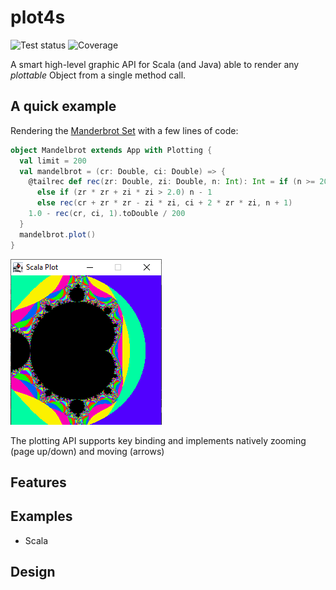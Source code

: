 # plot4s

![Test status](https://github.com/hbraux/plot4s/workflows/build/badge.svg)
![Coverage](https://raw.githubusercontent.com/hbraux/plot4s/master/coverage.svg)

A smart high-level graphic API for Scala (and Java) able to render any *plottable* Object from a single method call.

## A quick example

Rendering the [Manderbrot Set](https://en.wikipedia.org/wiki/Mandelbrot_set) with a few lines of code:

```scala
object Mandelbrot extends App with Plotting {
  val limit = 200
  val mandelbrot = (cr: Double, ci: Double) => {
    @tailrec def rec(zr: Double, zi: Double, n: Int): Int = if (n >= 200) n
      else if (zr * zr + zi * zi > 2.0) n - 1
      else rec(cr + zr * zr - zi * zi, ci + 2 * zr * zi, n + 1)
    1.0 - rec(cr, ci, 1).toDouble / 200
  }
  mandelbrot.plot()
}
```

![images/QuickSample.png](images/QuickSample.png)

The plotting API supports key binding and implements natively zooming (page up/down) and moving (arrows)

## Features


## Examples

* Scala

## Design
